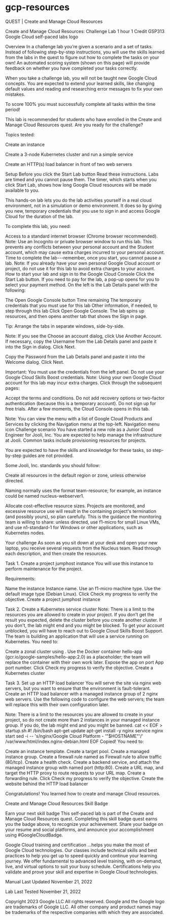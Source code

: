 # gcp-resources
QUEST | Create and Manage Cloud Resources

Create and Manage Cloud Resources: Challenge Lab
1 hour
1 Credit
GSP313
Google Cloud self-paced labs logo

Overview
In a challenge lab you’re given a scenario and a set of tasks. Instead of following step-by-step instructions, you will use the skills learned from the labs in the quest to figure out how to complete the tasks on your own! An automated scoring system (shown on this page) will provide feedback on whether you have completed your tasks correctly.

When you take a challenge lab, you will not be taught new Google Cloud concepts. You are expected to extend your learned skills, like changing default values and reading and researching error messages to fix your own mistakes.

To score 100% you must successfully complete all tasks within the time period!

This lab is recommended for students who have enrolled in the Create and Manage Cloud Resources quest. Are you ready for the challenge?

Topics tested:

Create an instance

Create a 3-node Kubernetes cluster and run a simple service

Create an HTTP(s) load balancer in front of two web servers

Setup
Before you click the Start Lab button
Read these instructions. Labs are timed and you cannot pause them. The timer, which starts when you click Start Lab, shows how long Google Cloud resources will be made available to you.

This hands-on lab lets you do the lab activities yourself in a real cloud environment, not in a simulation or demo environment. It does so by giving you new, temporary credentials that you use to sign in and access Google Cloud for the duration of the lab.

To complete this lab, you need:

Access to a standard internet browser (Chrome browser recommended).
Note: Use an Incognito or private browser window to run this lab. This prevents any conflicts between your personal account and the Student account, which may cause extra charges incurred to your personal account.
Time to complete the lab---remember, once you start, you cannot pause a lab.
Note: If you already have your own personal Google Cloud account or project, do not use it for this lab to avoid extra charges to your account.
How to start your lab and sign in to the Google Cloud Console
Click the Start Lab button. If you need to pay for the lab, a pop-up opens for you to select your payment method. On the left is the Lab Details panel with the following:

The Open Google Console button
Time remaining
The temporary credentials that you must use for this lab
Other information, if needed, to step through this lab
Click Open Google Console. The lab spins up resources, and then opens another tab that shows the Sign in page.

Tip: Arrange the tabs in separate windows, side-by-side.

Note: If you see the Choose an account dialog, click Use Another Account.
If necessary, copy the Username from the Lab Details panel and paste it into the Sign in dialog. Click Next.

Copy the Password from the Lab Details panel and paste it into the Welcome dialog. Click Next.

Important: You must use the credentials from the left panel. Do not use your Google Cloud Skills Boost credentials.
Note: Using your own Google Cloud account for this lab may incur extra charges.
Click through the subsequent pages:

Accept the terms and conditions.
Do not add recovery options or two-factor authentication (because this is a temporary account).
Do not sign up for free trials.
After a few moments, the Cloud Console opens in this tab.

Note: You can view the menu with a list of Google Cloud Products and Services by clicking the Navigation menu at the top-left. Navigation menu icon
Challenge scenario
You have started a new role as a Junior Cloud Engineer for Jooli, Inc. You are expected to help manage the infrastructure at Jooli. Common tasks include provisioning resources for projects.

You are expected to have the skills and knowledge for these tasks, so step-by-step guides are not provided.

Some Jooli, Inc. standards you should follow:

Create all resources in the default region or zone, unless otherwise directed.

Naming normally uses the format team-resource; for example, an instance could be named nucleus-webserver1.

Allocate cost-effective resource sizes. Projects are monitored, and excessive resource use will result in the containing project's termination (and possibly yours), so plan carefully. This is the guidance the monitoring team is willing to share: unless directed, use f1-micro for small Linux VMs, and use n1-standard-1 for Windows or other applications, such as Kubernetes nodes.

Your challenge
As soon as you sit down at your desk and open your new laptop, you receive several requests from the Nucleus team. Read through each description, and then create the resources.

Task 1. Create a project jumphost instance
You will use this instance to perform maintenance for the project.

Requirements:

Name the instance Instance name.
Use an f1-micro machine type.
Use the default image type (Debian Linux).
Click Check my progress to verify the objective.
Create a project jumphost instance

Task 2. Create a Kubernetes service cluster
Note: There is a limit to the resources you are allowed to create in your project. If you don't get the result you expected, delete the cluster before you create another cluster. If you don't, the lab might end and you might be blocked. To get your account unblocked, you will have to reach out to Google Cloud Skills Boost Support.
The team is building an application that will use a service running on Kubernetes. You need to:

Create a zonal cluster using <filled in at lab start>.
Use the Docker container hello-app (gcr.io/google-samples/hello-app:2.0) as a placeholder; the team will replace the container with their own work later.
Expose the app on port App port number.
Click Check my progress to verify the objective.
Create a Kubernetes cluster

Task 3. Set up an HTTP load balancer
You will serve the site via nginx web servers, but you want to ensure that the environment is fault-tolerant. Create an HTTP load balancer with a managed instance group of 2 nginx web servers. Use the following code to configure the web servers; the team will replace this with their own configuration later.

Note: There is a limit to the resources you are allowed to create in your project, so do not create more than 2 instances in your managed instance group. If you do, the lab might end and you might be banned.
cat << EOF > startup.sh
#! /bin/bash
apt-get update
apt-get install -y nginx
service nginx start
sed -i -- 's/nginx/Google Cloud Platform - '"\$HOSTNAME"'/' /var/www/html/index.nginx-debian.html
EOF
Copied!
You need to:

Create an instance template.
Create a target pool.
Create a managed instance group.
Create a firewall rule named as Firewall rule to allow traffic (80/tcp).
Create a health check.
Create a backend service, and attach the managed instance group with named port (http:80).
Create a URL map, and target the HTTP proxy to route requests to your URL map.
Create a forwarding rule.
Click Check my progress to verify the objective.
Create the website behind the HTTP load balancer

Congratulations!
You learned how to create and manage Cloud resources.

Create and Manage Cloud Resources Skill Badge

Earn your next skill badge
This self-paced lab is part of the Create and Manage Cloud Resources quest. Completing this skill badge quest earns you the badge above, to recognize your achievement. Share your badge on your resume and social platforms, and announce your accomplishment using #GoogleCloudBadge.

Google Cloud training and certification
...helps you make the most of Google Cloud technologies. Our classes include technical skills and best practices to help you get up to speed quickly and continue your learning journey. We offer fundamental to advanced level training, with on-demand, live, and virtual options to suit your busy schedule. Certifications help you validate and prove your skill and expertise in Google Cloud technologies.

Manual Last Updated November 21, 2022

Lab Last Tested November 21, 2022

Copyright 2023 Google LLC All rights reserved. Google and the Google logo are trademarks of Google LLC. All other company and product names may be trademarks of the respective companies with which they are associated.
